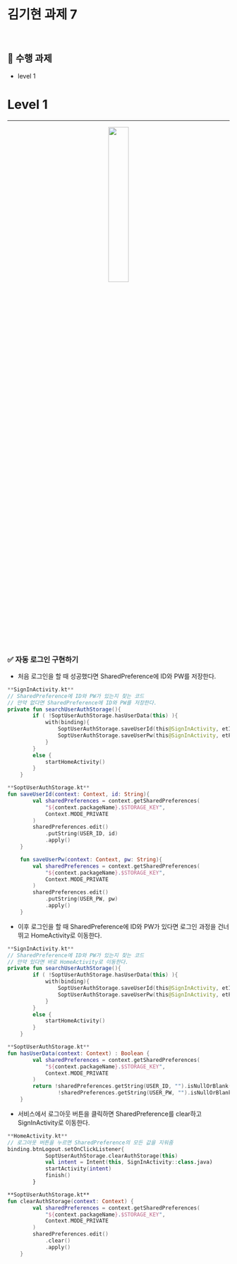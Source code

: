 # 김기현 과제 7
</br>

## 📌 수행 과제

- level 1

# Level 1

---
<p align="center"><img src="https://user-images.githubusercontent.com/59547069/121373153-cea3d000-c979-11eb-94a5-d17b22668d67.gif" width="30%" height="30%"></p>

### ✅ 자동 로그인 구현하기

- 처음 로그인을 할 때 성공했다면 SharedPreference에 ID와 PW를 저장한다.

```kotlin
**SignInActivity.kt**
// SharedPreference에 ID와 PW가 있는지 찾는 코드
// 만약 없다면 SharedPreference에 ID와 PW를 저장한다.
private fun searchUserAuthStorage(){
        if ( !SoptUserAuthStorage.hasUserData(this) ){
            with(binding){
                SoptUserAuthStorage.saveUserId(this@SignInActivity, etId.text.toString())
                SoptUserAuthStorage.saveUserPw(this@SignInActivity, etPw.text.toString())
            }
        }
        else {
            startHomeActivity()
        }
    }

**SoptUserAuthStorage.kt**
fun saveUserId(context: Context, id: String){
        val sharedPreferences = context.getSharedPreferences(
            "${context.packageName}.$STORAGE_KEY",
            Context.MODE_PRIVATE
        )
        sharedPreferences.edit()
            .putString(USER_ID, id)
            .apply()
    }

    fun saveUserPw(context: Context, pw: String){
        val sharedPreferences = context.getSharedPreferences(
            "${context.packageName}.$STORAGE_KEY",
            Context.MODE_PRIVATE
        )
        sharedPreferences.edit()
            .putString(USER_PW, pw)
            .apply()
    }
```

- 이후 로그인을 할 때 SharedPreference에 ID와 PW가 있다면 로그인 과정을 건너뛰고 HomeActivity로 이동한다.

```kotlin
**SignInActivity.kt**
// SharedPreference에 ID와 PW가 있는지 찾는 코드
// 만약 있다면 바로 HomeActivity로 이동한다.
private fun searchUserAuthStorage(){
        if ( !SoptUserAuthStorage.hasUserData(this) ){
            with(binding){
                SoptUserAuthStorage.saveUserId(this@SignInActivity, etId.text.toString())
                SoptUserAuthStorage.saveUserPw(this@SignInActivity, etPw.text.toString())
            }
        }
        else {
            startHomeActivity()
        }
    }

**SoptUserAuthStorage.kt**
fun hasUserData(context: Context) : Boolean {
        val sharedPreferences = context.getSharedPreferences(
            "${context.packageName}.$STORAGE_KEY",
            Context.MODE_PRIVATE
        )
        return !sharedPreferences.getString(USER_ID, "").isNullOrBlank() &&
                !sharedPreferences.getString(USER_PW, "").isNullOrBlank()
    }
```

- 서비스에서 로그아웃 버튼을 클릭하면 SharedPreference를 clear하고 SignInActivity로 이동한다.

```kotlin
**HomeActivity.kt**
// 로그아웃 버튼을 누르면 SharedPreference의 모든 값을 지워줌
binding.btnLogout.setOnClickListener{
            SoptUserAuthStorage.clearAuthStorage(this)
            val intent = Intent(this, SignInActivity::class.java)
            startActivity(intent)
            finish()
        }

**SoptUserAuthStorage.kt**
fun clearAuthStorage(context: Context) {
        val sharedPreferences = context.getSharedPreferences(
            "${context.packageName}.$STORAGE_KEY",
            Context.MODE_PRIVATE
        )
        sharedPreferences.edit()
            .clear()
            .apply()
    }
```
